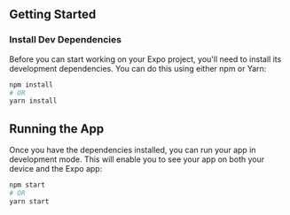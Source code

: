 ## Getting Started

### Install Dev Dependencies

Before you can start working on your Expo project, you'll need to install its development dependencies. You can do this using either npm or Yarn:

```sh
npm install
# OR
yarn install
```

## Running the App

Once you have the dependencies installed, you can run your app in development mode. This will enable you to see your app on both your device and the Expo app:

```sh
npm start
# OR
yarn start
```



